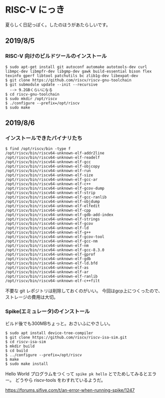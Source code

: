 # RISC-V にっき

夏らしく日記っぽく。したのほうがあたらしいです。

## 2019/8/5

### RISC-V 向けのビルドツールのインストール

```
$ sudo apt-get install git autoconf automake autotools-dev curl libmpc-dev libmpfr-dev libgmp-dev gawk build-essential bison flex texinfo gperf libtool patchutils bc zlib1g-dev libexpat-dev
$ git clone https://github.com/riscv/riscv-gnu-toolchain
$ git submodule update --init --recursive
  --> 9.2GBくらいになる
$ cd riscv-gnu-toolchain
$ sudo mkdir /opt/riscv
$ ./configure --prefix=/opt/riscv
$ sudo make
```

## 2019/8/6

### インストールできたバイナリたち

```
$ find /opt/riscv/bin -type f
/opt/riscv/bin/riscv64-unknown-elf-addr2line
/opt/riscv/bin/riscv64-unknown-elf-readelf
/opt/riscv/bin/riscv64-unknown-elf-gcc
/opt/riscv/bin/riscv64-unknown-elf-objcopy
/opt/riscv/bin/riscv64-unknown-elf-run
/opt/riscv/bin/riscv64-unknown-elf-size
/opt/riscv/bin/riscv64-unknown-elf-gcc-ar
/opt/riscv/bin/riscv64-unknown-elf-c++
/opt/riscv/bin/riscv64-unknown-elf-gcov-dump
/opt/riscv/bin/riscv64-unknown-elf-strip
/opt/riscv/bin/riscv64-unknown-elf-gcc-ranlib
/opt/riscv/bin/riscv64-unknown-elf-objdump
/opt/riscv/bin/riscv64-unknown-elf-elfedit
/opt/riscv/bin/riscv64-unknown-elf-cpp
/opt/riscv/bin/riscv64-unknown-elf-gdb-add-index
/opt/riscv/bin/riscv64-unknown-elf-strings
/opt/riscv/bin/riscv64-unknown-elf-gcov
/opt/riscv/bin/riscv64-unknown-elf-ld
/opt/riscv/bin/riscv64-unknown-elf-g++
/opt/riscv/bin/riscv64-unknown-elf-gcov-tool
/opt/riscv/bin/riscv64-unknown-elf-gcc-nm
/opt/riscv/bin/riscv64-unknown-elf-nm
/opt/riscv/bin/riscv64-unknown-elf-gcc-8.3.0
/opt/riscv/bin/riscv64-unknown-elf-gprof
/opt/riscv/bin/riscv64-unknown-elf-gdb
/opt/riscv/bin/riscv64-unknown-elf-ld.bfd
/opt/riscv/bin/riscv64-unknown-elf-as
/opt/riscv/bin/riscv64-unknown-elf-ar
/opt/riscv/bin/riscv64-unknown-elf-ranlib
/opt/riscv/bin/riscv64-unknown-elf-c++filt
```

不要な git レポジトリは削除しておくのがいい。
今回はgcp上につくったので、ストレージの費用は大切。

### Spike(エミュレータ)のインストール

ビルド後でも300MBちょっと。おさいふにやさしい。

```
$ sudo apt install device-tree-compiler
$ git clone https://github.com/riscv/riscv-isa-sim.git
$ cd riscv-isa-sim
$ mkdir build
$ cd build
$ ../configure --prefix=/opt/riscv
$ make
$ sudo make install
```

Hello World プログラムをつくって `spike pk hello` とでためしてみるとエラー。
どうやら riscv-tools をわすれているようだ。

https://forums.sifive.com/t/an-error-when-running-spike/1247

